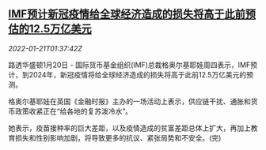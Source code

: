 <!--1642730463000-->
[IMF预计新冠疫情给全球经济造成的损失将高于此前预估的12.5万亿美元](https://cn.reuters.com/article/imf-covid19-global-economy-loss-0121-idCNKBS2JV04N)
------

<div><i>2022-01-21T01:37:42Z</i></div><p>路透华盛顿1月20日 - 国际货币基金组织(IMF)总裁格奥尔基耶娃周四表示，IMF预计，到2024年，新冠疫情将给全球经济造成的损失将高于此前12.5万亿美元的预测。</p><p>格奥尔基耶娃在英国《金融时报》主办的一场活动上表示，供应链干扰、通胀和货币政策收紧正在“给各地的复苏泼冷水”。</p><p>她表示，疫苗接种率的巨大差距，以及疫情造成的贫富差距总体上扩大，再加上教育损失和性别影响加剧，将导致更多的抗议、紧张局势和不安全。(完)</p>
